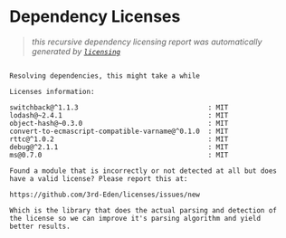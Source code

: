 # Dependency Licenses

> _this recursive dependency licensing report was automatically generated by [`licensing`](https://www.npmjs.org/package/licensing)_

```

Resolving dependencies, this might take a while

Licenses information:

switchback@^1.1.3                                : MIT
lodash@~2.4.1                                    : MIT
object-hash@~0.3.0                               : MIT
convert-to-ecmascript-compatible-varname@^0.1.0  : MIT
rttc@^1.0.2                                      : MIT
debug@^2.1.1                                     : MIT
ms@0.7.0                                         : MIT

Found a module that is incorrectly or not detected at all but does
have a valid license? Please report this at:

https://github.com/3rd-Eden/licenses/issues/new

Which is the library that does the actual parsing and detection of
the license so we can improve it's parsing algorithm and yield
better results.

```
